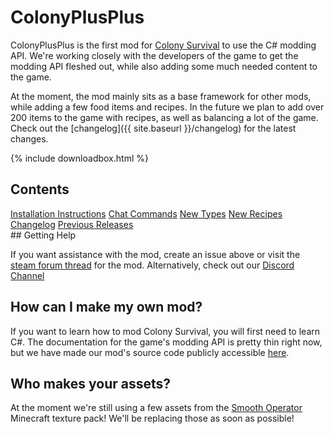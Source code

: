 # ColonyPlusPlus

ColonyPlusPlus is the first mod for [Colony Survival](http://store.steampowered.com/app/366090/Colony_Survival/) to use the C# modding API. We're working closely with the developers of the game to get the modding API fleshed out, while also adding some much needed content to the game.

At the moment, the mod mainly sits as a base framework for other mods, while adding a few food items and recipes. In the future we plan to add over 200 items to the game with recipes, as well as balancing a lot of the game. Check out the [changelog]({{ site.baseurl }}/changelog) for the latest changes.


{% include downloadbox.html %}

## Contents
<div class="contents">
	<a href="{{ site.baseurl }}/installation">Installation Instructions</a>
	<a href="{{ site.baseurl }}/commands">Chat Commands</a>
	<a href="{{ site.baseurl }}/types">New Types</a>
	<a href="{{ site.baseurl }}/recipes">New Recipes</a>
	<a href="{{ site.baseurl }}/changelog">Changelog</a>
	<a href="{{ site.baseurl }}/releasehistory">Previous Releases</a>
</div>
## Getting Help

If you want assistance with the mod, create an issue above or visit the [steam forum thread](http://steamcommunity.com/app/366090/discussions/8/1458455461483481740/) for the mod. Alternatively, check out our [Discord Channel](https://discord.gg/mD5vGwp)

## How can I make my own mod?

If you want to learn how to mod Colony Survival, you will first need to learn C#. The documentation for the game's modding API is pretty thin right now, but we have made our mod's source code publicly accessible [here](https://github.com/ColonyPlusPlus/ColonyPlusPlus-mod).

## Who makes your assets?

At the moment we're still using a few assets from the [Smooth Operator](https://mods.curse.com/texture-packs/minecraft/230576-smooth-operator) Minecraft texture pack! We'll be replacing those as soon as possible!